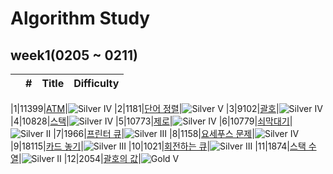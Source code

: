 # Algorithm Study

## week1(0205 ~ 0211)

|     |  #  | Title | Difficulty |
| :-: | :-: | :---: | :--------: |

|1|11399|[ATM](https://www.acmicpc.net/problem/11399)|![Silver IV](https://img.shields.io/badge/SILVER%20IV-A3A3A3?style=flat)
|2|1181|[단어 정렬](https://www.acmicpc.net/problem/1181)|![Silver V](https://img.shields.io/badge/SILVER%20V-A3A3A3?style=flat)
|3|9102|[괄호](https://www.acmicpc.net/problem/9102)|![Silver IV](https://img.shields.io/badge/SILVER%20IV-A3A3A3?style=flat)
|4|10828|[스택](https://www.acmicpc.net/problem/10828)|![Silver IV](https://img.shields.io/badge/SILVER%20IV-A3A3A3?style=flat)
|5|10773|[제로](https://www.acmicpc.net/problem/10773)|![Silver IV](https://img.shields.io/badge/SILVER%20IV-A3A3A3?style=flat)
|6|10779|[쇠막대기](https://www.acmicpc.net/problem/10779)|![Silver II](https://img.shields.io/badge/SILVER%20II-A3A3A3?style=flat)
|7|1966|[프린터 큐](https://www.acmicpc.net/problem/1966)|![Silver III](https://img.shields.io/badge/SILVER%20III-A3A3A3?style=flat)
|8|1158|[요세푸스 문제](https://www.acmicpc.net/problem/1158)|![Silver IV](https://img.shields.io/badge/SILVER%20IV-A3A3A3?style=flat)
|9|18115|[카드 놓기](https://www.acmicpc.net/problem/18115)|![Silver III](https://img.shields.io/badge/SILVER%20III-A3A3A3?style=flat)
|10|1021|[회전하는 큐](https://www.acmicpc.net/problem/1021)|![Silver III](https://img.shields.io/badge/SILVER%20III-A3A3A3?style=flat)
|11|1874|[스택 수열](https://www.acmicpc.net/problem/1874)|![Silver II](https://img.shields.io/badge/SILVER%20II-A3A3A3?style=flat)
|12|2054|[괄호의 값](https://www.acmicpc.net/problem/2054)|![Gold V](https://img.shields.io/badge/GOLD%20IV-D5A11E?style=flat)

<!--
금: #D5A11E
은: #A3A3A3
동: #CD7F32
1	I
2	II
3	III
4	IV
5	V
-->
